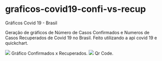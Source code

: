 # graficos-covid19-confi-vs-recup
Gráficos Covid 19 - Brasil

Geração de gráficos de Número de Casos Confirmados e Numeros de Casos Recuperados de Covid 19 no Brasil. 
Feito utilizando a api covid 19 e quickchart.


<img src=https://i.imgur.com/s2lalXo.png>
Gráfico Confirmados x Recuperados.











<img src=https://i.imgur.com/kVicKYN.png>
Qr Code.
